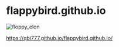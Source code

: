 # flappybird.github.io
![floppy_elon](https://github.com/qbi777/flappybird.github.io/assets/123941775/e36be0ee-5d41-4b93-819a-43d584b37f7b)

https://qbi777.github.io/flappybird.github.io/
